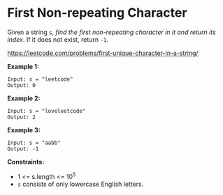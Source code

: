 # First Non-repeating Character

Given a string `s`, *find the first non-repeating character in it and return its index*. If it does not exist, return `-1`.

https://leetcode.com/problems/first-unique-character-in-a-string/

**Example 1:**
```
Input: s = "leetcode"
Output: 0
```


**Example 2:**
```
Input: s = "loveleetcode"
Output: 2
```


**Example 3:**
```
Input: s = "aabb"
Output: -1
```


**Constraints:**
- 1 <= s.length <= $10^5$
- `s` consists of only lowercase English letters.